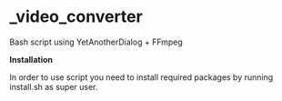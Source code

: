 # _video_converter
Bash script using YetAnotherDialog + FFmpeg

**Installation**

In order to use script you need to install required packages by running install.sh as super user.